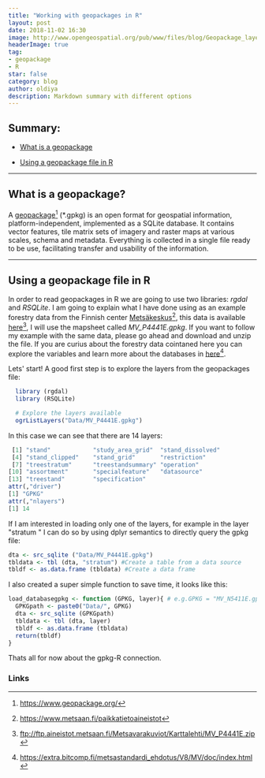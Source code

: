 ```yaml
---
title: "Working with geopackages in R"
layout: post
date: 2018-11-02 16:30
image: http://www.opengeospatial.org/pub/www/files/blog/Geopackage_layers.png
headerImage: true
tag:
- geopackage
- R
star: false
category: blog
author: oldiya
description: Markdown summary with different options
---
```


## Summary:

- [What is a geopackage](#What-is-a-geopackage?)

- [Using a geopackage file in R](#Using-a-geopackage-file-in-R)

---

## What is a geopackage? 

A [geopackage](https://www.geopackage.org/)[^1] (*.gpkg) is an open format for geospatial information, platform-independent, implemented as a SQLite database. It contains vector features, tile matrix sets of imagery and raster maps at various scales, schema and metadata. Everything is collected in a single file ready to be use, facilitating transfer and usability of the information. 

---

## Using a geopackage file in R

In order to read geopackages in R we are going to use two libraries: *rgdal* and *RSQLite*. I am going to explain what I have done using as an example forestry data from the Finnish center [Metsäkeskus](https://www.metsaan.fi/paikkatietoaineistot)[^2], this data is available [here](ftp://ftp.aineistot.metsaan.fi/Metsavarakuviot/Karttalehti/MV_P4441E.zip)[^3], I will use the mapsheet called *MV_P4441E.gpkg*. If you want to follow my example with the same data, please go ahead and download and unzip the file. If you are curius about the forestry data cointaned here you can explore the variables and learn more about the databases in [here](https://extra.bitcomp.fi/metsastandardi_ehdotus/V8/MV/doc/index.html)[^4]. 

Lets' start! A good first step is to explore the layers from the geopackages file:  

```R
  library (rgdal)
  library (RSQLite)

  # Explore the layers available 
  ogrListLayers("Data/MV_P4441E.gpkg")
```


In this case we can see that there are 14 layers: 

```R
 [1] "stand"            "study_area_grid"  "stand_dissolved" 
 [4] "stand_clipped"    "stand_grid"       "restriction"     
 [7] "treestratum"      "treestandsummary" "operation"       
[10] "assortment"       "specialfeature"   "datasource"      
[13] "treestand"        "specification"  
attr(,"driver")
[1] "GPKG"
attr(,"nlayers")
[1] 14
```

If I am interested in loading only one of the layers, for example in the layer "stratum " I can do so by using dplyr semantics to directly query the gpkg file:

```R
dta <- src_sqlite ("Data/MV_P4441E.gpkg") 
tbldata <- tbl (dta, "stratum") #Create a table from a data source
tbldf <- as.data.frame (tbldata) #Create a data frame
```

I also created a super simple function to save time, it looks like this:

```R
load_databasegpkg <- function (GPKG, layer){ # e.g.GPKG = "MV_N5411E.gpkg",  layer = "stratum"
  GPKGpath <- paste0("Data/", GPKG)
  dta <- src_sqlite (GPKGpath)
  tbldata <- tbl (dta, layer)
  tbldf <- as.data.frame (tbldata)
  return(tbldf)
}
```

Thats all for now about the gpkg-R connection.



### Links

[^1]: https://www.geopackage.org/
[^2]: https://www.metsaan.fi/paikkatietoaineistot
[^3]: ftp://ftp.aineistot.metsaan.fi/Metsavarakuviot/Karttalehti/MV_P4441E.zip
[^4]: https://extra.bitcomp.fi/metsastandardi_ehdotus/V8/MV/doc/index.html





